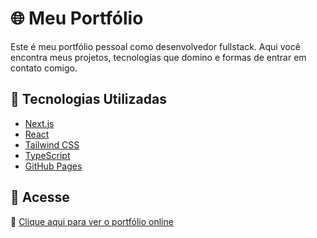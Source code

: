 # 🌐 Meu Portfólio

Este é meu portfólio pessoal como desenvolvedor fullstack. Aqui você encontra meus projetos, tecnologias que domino e formas de entrar em contato comigo.

## 🔧 Tecnologias Utilizadas

- [Next.js](https://nextjs.org/)
- [React](https://reactjs.org/)
- [Tailwind CSS](https://tailwindcss.com/)
- [TypeScript](https://www.typescriptlang.org/)
- [GitHub Pages](https://pages.github.com/)

## 🚀 Acesse

🔗 [Clique aqui para ver o portfólio online](https://Joaopfq.github.io/portfolio)

